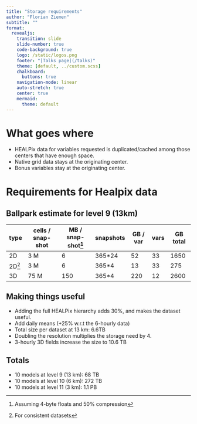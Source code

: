 ```yaml
---
title: "Storage requirements"
author: "Florian Ziemen"
subtitle: ""
format:
  revealjs:
    transition: slide
    slide-number: true
    code-background: true
    logo: /static/logos.png
    footer: "[Talks page](/talks)"
    theme: [default, ../custom.scss]
    chalkboard:
      buttons: true
    navigation-mode: linear
    auto-stretch: true
    center: true
    mermaid:
      theme: default
---
```



# What goes where

* HEALPix data for variables requested is duplicated/cached among those centers that have enough space.
* Native grid data stays at the originating center.
* Bonus variables stay at the originating center.

# Requirements for Healpix data

## Ballpark estimate for level 9 (13km)

| type   | cells / snap-shot | MB / snap-shot[^1] | snapshots | GB / var | vars  | GB total |
| ------ | ---------------- | ----------- | --------- | ------------- | -------------- | -------- |
| 2D     | 3 M              |   6         | 365*24    | 52            | 33             | 1650     |
| 2D[^2] | 3 M              |   6         | 365*4     | 13            | 33             | 275      |
| 3D     | 75 M             |   150       | 365*4     | 220           | 12             | 2600     |

[^1]: Assuming 4-byte floats and 50% compression
[^2]: For consistent datasets

## Making things useful

* Adding the full HEALPix hierarchy adds 30%, and makes the dataset useful.
* Add daily means (+25% w.r.t the 6-hourly data)
* Total size per dataset at 13 km: 6.6TB
* Doubling the resolution multiplies the storage need by 4.
* 3-hourly 3D fields increase the size to 10.6 TB
  
## Totals

* 10 models at level 9 (13 km): 68 TB
* 10 models at level 10 (6 km): 272 TB
* 10 models at level 11 (3 km): 1.1 PB
